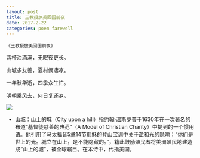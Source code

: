 ```yaml
---
layout: post
title: 王教授旅美回国前夜
date: 2017-2-22
categories: poem farewell
---
```


`《王教授旅美回国前夜》`​​

两杯浊酒满，无眠夜更长。

山城多友善，夏村偶凄凉。

一年秋华逝，四季众生忙。

明朝乘风去，何日复还乡。

<!--more-->

![]({{site.url}}/Images/82.JPG)

- 山城：山上的城（City upon a hill）指约翰·温斯罗普于1630年在一次著名的布道“基督徒慈善的典范”（A Model of Christian Charity）中提到的一个惯用语。他引用了马太福音5章14节耶稣的登山宝训中关于盐和光的隐喻：“你们是世上的光。城立在山上，是不能隐藏的。”，籍此鼓励殖民者将美洲殖民地建造成“山上的城”，被全球瞩目。在本诗中，代指美国。

<script>
  (function(i,s,o,g,r,a,m){i['GoogleAnalyticsObject']=r;i[r]=i[r]||function(){
  (i[r].q=i[r].q||[]).push(arguments)},i[r].l=1*new Date();a=s.createElement(o),
  m=s.getElementsByTagName(o)[0];a.async=1;a.src=g;m.parentNode.insertBefore(a,m)
  })(window,document,'script','https://www.google-analytics.com/analytics.js','ga');

  ga('create', 'UA-85986843-1', 'auto');
  ga('send', 'pageview');

</script>
